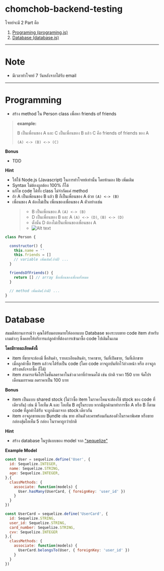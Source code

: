 # chomchob-backend-testing

โจทย์จะมี 2 Part คือ
1. [Programing (programing.js)](#programming)
2. [Database (database.js)](#database)

---

# Note
- มีเวลาทำโจทย์ 7 วันหลังจากได้รับ email 

---

# Programming

  - สร้าง method ใน Person class เพื่อหา friends of friends


  > **example:**
  >
  > B เป็นเพื่อนของ A และ C เป็นเพื่อนของ B แล้ว C คือ friends of friends ของ A
  >
  > `(A) <-> (B) <-> (C)`

  **Bonus**
  - TDD 
  
  **Hint**
  - ให้ใช้ Node.js (Javascript) ในการทำโจทย์เท่านั้น โดยห้ามลง lib เพิ่มเติม
  - Syntax ไม่ต้องถูกต้อง 100% ก็ได้
  - แก้ไข code ได้ทั้ง class ไม่จำกัดแค่ method
  - ถ้า A เป็นเพื่อนของ B แล้ว B ก็เป็นเพื่อนของ A ด้วย `(A) <-> (B)` 
  - เพื่อนของ A ต้องไม่เป็น เพื่อนของเพื่อนของ A ตัวอย่างเช่น 
    > - B เป็นเพื่อนของ A `(A) <-> (B)`
    > - D เป็นเพื่อนของ B และ A `(A) <-> (D)`, `(B) <-> (D)`
    > - ดั้งนั้น D ต้องไม่เป็นเพื่อนของเพื่อนของ A
    > - ![Alt text](https://fs.chomchob.com/file/image?path=/admin/upload/2018-06-08/dfd301fb-a2e7-43b1-addb-d119ac2a3e02)
  ```js
  class Person {
  
    constructor() {
      this.name = ''
      this.friends = []
      // variable เพิ่มเติม(ถ้ามี) ...
    }

    friendsOfFriends() {
      return [] // array ชื่อเพื่อนของเพื่อนทั้งหมด
    }

    // method เพิ่มเติม(ถ้ามี) ...
  }
  ```


---

# Database

สมมติสถานการณ์ว่า 
คุณได้รับมอบหมายให้ออกแบบ Database ของระบบขาย code item สำหรับเกมต่างๆ 
ซึ่งคอยให้บริการแก่ลูกค้าที่ต้องการเข้ามาซื้อ code ไปเติมในเกม

  **โดยมีรายละเอียดดังนี้**
  
  - item ที่ขายจะต้องมี ชื่อสินค้า, รายละเอียดสินค้า, ราคาขาย, วันที่เปิดขาย, วันที่เลิกขาย
  - เมื่อลูกค้าซื้อ Item แล้วจะได้รับเป็น code (โดย code อาจถูกบันทึกไว้ล่วงหน้า หรือ อาจถูกสร้างหลังจากซื้อ ก็ได้)
  - item สามารถจัดโปรโมชั่นลดราคาในช่วงเวลาที่กำหนดได้ เช่น ปกติ ราคา 150 บาท จัดโปรเดือนมกราคม ลดราคาเป็น 100 บาท

  **Bonus**

  - item เป็นแบบ shared stock (ไม่ว่าซื้อ item ในราคาไหนจะต้องใช้ stock ของ code ที่เดียวกัน) เช่น มี ไอเท็ม A และ ไอเท็ม B อยู่ในระบบ หากมีลูกค้ามาทำการซื้อ A หรือ B ก็ตาม code ที่ลูกค้าได้รับ จะถูกดึงมาจาก stock เดียวกัน
  - item อาจถูกขายแบบ Bundle เช่น ขาย สกินตัวละครพร้อมกันสองตัวในราคาพิเศษ  หรือขาย กล่องสุ่มไอเท็ม 5 กล่อง ในราคาถูกว่าปกติ

  **Hint**

  - สร้าง database ในรูปแบบของ model จาก ["sequelize"](https://github.com/sequelize/sequelize)

  
  **Example Model**

  ```js
  const User = sequelize.define('User', {
    id: Sequelize.INTEGER,
    name: Sequelize.STRING,
    age: Sequelize.INTEGER,
  },{
    classMethods: {
      associate: function(models) {
        User.hasMany(UserCard, { foreignKey: 'user_id' })
      }
    }
  })

  const UserCard = sequelize.define('UserCard', {
    id: Sequelize.STRING,
    user_id: Sequelize.STRING,
    card_number: Sequelize.STRING,
    cvv: Sequelize.INTEGER
  },{
    classMethods: {
      associate: function(models) {
        UserCard.belongsTo(User, { foreignKey: 'user_id' })
      }
    }
  })
  ```

